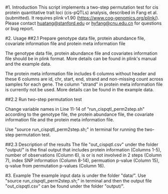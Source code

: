 #1. Introduction
This script implements a two-step permutation test for cis protein quantitative trait loci (cis-pQTLs) analysis, described in Fang et al. (submitted). It requires plink v1.90 (https://www.cog-genomics.org/plink/). Please contact huatang@stanford.edu or hyfang@cnu.edu.cn for questions or bug report.

#2. Usage
##2.1 Prepare genotype data file, protein abundance file, covariate information file and protein meta information file

The genotype data file, protein abundance file and covariates information file should be in plink format. More details can be found in plink's manual and the example data.

The protein meta information file includes 6 columns without header and these 6 columns are id, chr, start, end, strand and non-missing count across samples for each gene. The column "strand" in protein meta information file is currently not be used. More details can be found in the example data.

##2.2 Run two-step permutation test

Change variable names in Line 11-14 of "run_cispqtl_perm2step.sh" according to the genotype file, the protein abundance file, the covariate information file and the protein meta information file.

Use "source run_cispqtl_perm2step.sh;" in terminal for running the two-step permutation test.

##2.3 Description of the results
The file "out_cispqtl.csv" under the folder "output/" is the final output that includes protein information (Columns 1-5), number of observations (Column 6), is or is not involved in 2 steps (Column 7), index SNP information (Column 8-14), permuation p-value (Column 15), q-value from permutation p-values (Column 16).

#3. Example
The example input data is under the folder "data/". Use "source run_cispqtl_perm2step.sh;" in terminal and then the output file "out_cispqtl.csv" can be found under the folder "output/".


